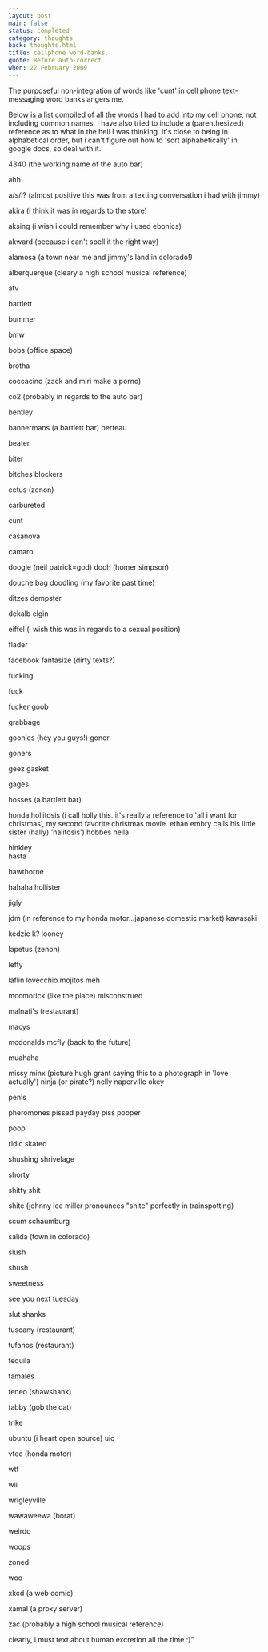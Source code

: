 ```yaml
---
layout: post
main: false
status: completed
category: thoughts
back: thoughts.html
title: cellphone word-banks.
quote: Before auto-correct.
when: 22 February 2009
---
```


The purposeful non-integration of words like 'cunt' in cell phone text-messaging word banks angers me.

Below is a list compiled of all the words I had to add into my cell phone, not including common names. I have also tried to include a (parenthesized) reference as to what in the hell I was thinking. It's close to being in alphabetical order, but i can't figure out how to 'sort alphabetically' in google docs, so deal with it.

4340 (the working name of the auto bar)

ahh

a/s/l? (almost positive this was from a texting conversation i had with jimmy)

akira (i think it was in regards to the store)

aksing (i wish i could remember why i used ebonics)

akward (because i can't spell it the right way)

alamosa (a town near me and jimmy's land in colorado!)

alberquerque (cleary a high school musical reference)

atv

bartlett 

bummer

bmw

bobs (office space)

brotha

coccacino (zack and miri make a porno)

co2 (probably in regards to the auto bar)

bentley

bannermans (a bartlett bar)
berteau

beater

biter

bitches
blockers

cetus (zenon)

carbureted

cunt

casanova

camaro

doogie (neil patrick=god)
dooh (homer simpson)

douche bag
doodling (my favorite past time)

ditzes
dempster

dekalb
elgin

eiffel (i wish this was in regards to a sexual position)

flader

facebook
fantasize (dirty texts?)

fucking

fuck

fucker
goob

grabbage

goonies (hey you guys!)
goner

goners

geez
gasket

gages

hosses (a bartlett bar)

honda
hollitosis (i call holly this. it's really a reference to 'all i want for christmas', my second favorite christmas movie. ethan embry calls his little sister (hally) 'halitosis')
hobbes
hella

hinkley<br>hasta

hawthorne

hahaha
hollister

jigly

jdm (in reference to my honda motor...japanese domestic market)
kawasaki

kedzie
k?
looney

lapetus (zenon)

lefty

laflin
lovecchio
mojitos
meh

mccmorick (like the place)
misconstrued

malnati's (restaurant)

macys

mcdonalds
mcfly (back to the future)

muahaha

missy
minx (picture hugh grant saying this to a photograph in 'love actually')
ninja (or pirate?)
nelly
naperville
okey

penis

pheromones
pissed
payday
piss
pooper

poop

ridic
skated

shushing
shrivelage

shorty

shitty
shit

shite (johnny lee miller pronounces "shite" perfectly in trainspotting)

scum
schaumburg

salida (town in colorado)

slush

shush

sweetness

see you next tuesday

slut
shanks

tuscany (restaurant)

tufanos (restaurant)

tequila

tamales

teneo (shawshank)

tabby (gob the cat)

trike

ubuntu (i heart open source)
uic

vtec (honda motor)

wtf

wii

wrigleyville

wawaweewa (borat)

weirdo

woops

zoned

woo

xkcd (a web comic)

xamal (a proxy server)

zac (probably a high school musical reference)

clearly, i must text about human excretion all the time :)"